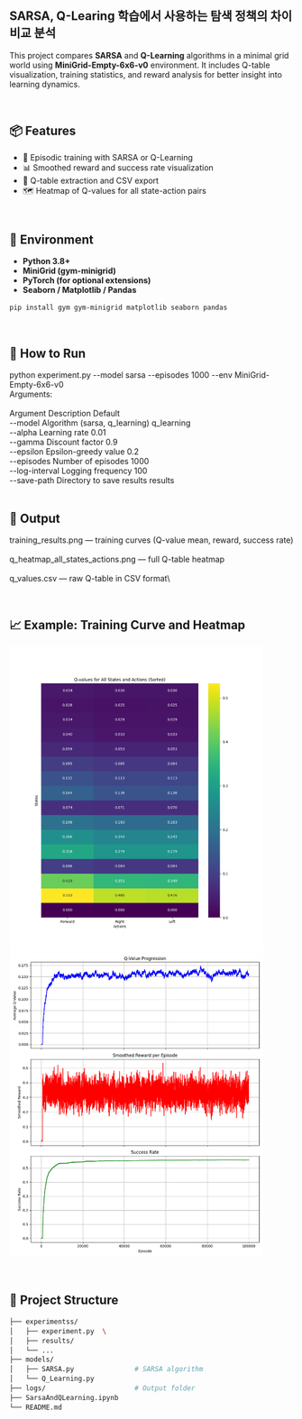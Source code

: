 ## SARSA, Q-Learing 학습에서 사용하는 탐색 정책의 차이 비교 분석

This project compares **SARSA** and **Q-Learning** algorithms in a minimal grid world using **MiniGrid-Empty-6x6-v0** environment. It includes Q-table visualization, training statistics, and reward analysis for better insight into learning dynamics.

<br>

## 📦 Features

- 🔁 Episodic training with SARSA or Q-Learning
- 📊 Smoothed reward and success rate visualization
- 🧠 Q-table extraction and CSV export
- 🗺️ Heatmap of Q-values for all state-action pairs

<br>

## 🧱 Environment

- **Python 3.8+**
- **MiniGrid (gym-minigrid)**
- **PyTorch (for optional extensions)**
- **Seaborn / Matplotlib / Pandas**

```bash
pip install gym gym-minigrid matplotlib seaborn pandas
```
<br>

## 🏁 How to Run

python experiment.py --model sarsa --episodes 1000 --env MiniGrid-Empty-6x6-v0\
Arguments:\
\
Argument	Description	Default\
--model	Algorithm (sarsa, q_learning)	q_learning\
--alpha	Learning rate	0.01\
--gamma	Discount factor	0.9\
--epsilon	Epsilon-greedy value	0.2\
--episodes	Number of episodes	1000\
--log-interval	Logging frequency	100\
--save-path	Directory to save results	results\
<br>

## 📂 Output


training_results.png — training curves (Q-value mean, reward, success rate)\
\
q_heatmap_all_states_actions.png — full Q-table heatmap\
\
q_values.csv — raw Q-table in CSV format\


<br>

## 📈 Example: Training Curve and Heatmap
<img src="SarsaAndQLearning/experiments/results_09_S/q_heatmap_all_states_actions.png" width="450"/>\
<img src="SarsaAndQLearning/experiments/results_09_S/training_results.png" width="450"/>

<br>

## 📁 Project Structure

```bash
├── experimentss/
│   ├── experiment.py  \           
│   ├── results/
│   └── ...       
├── models/
│   ├── SARSA.py               # SARSA algorithm
│   └── Q_Learning.py          
├── logs/                      # Output folder
├── SarsaAndQLearning.ipynb
└── README.md
```